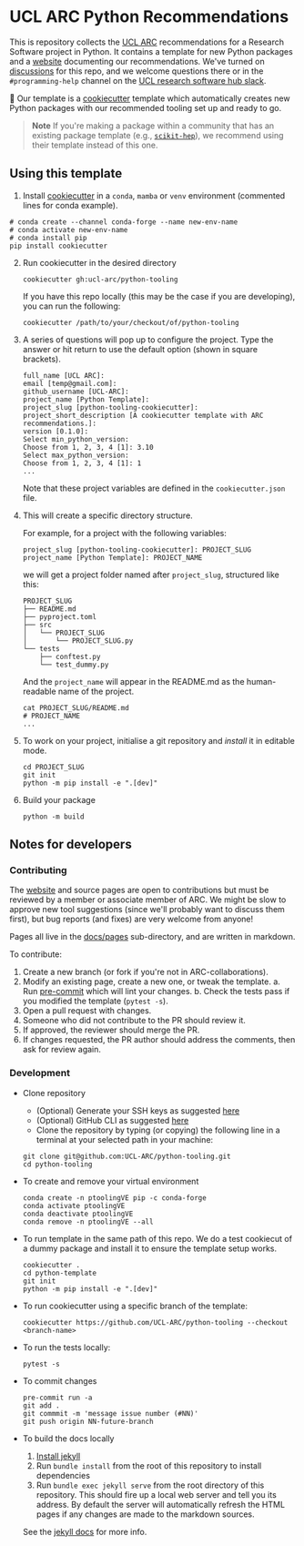 # UCL ARC Python Recommendations

This is repository collects the [UCL ARC] recommendations for a Research Software project in Python.
It contains a template for new Python packages and a [website] documenting our recommendations.
We've turned on [discussions](https://github.com/UCL-ARC/python-tooling/discussions) for this repo, and we welcome questions there or in the `#programming-help` channel on the [UCL research software hub slack](https://www.ucl.ac.uk/advanced-research-computing/community/ucl-research-programming-hub).

🍪 Our template is a [cookiecutter] template which automatically creates new Python packages with our recommended tooling set up and ready to go.

> **Note**
> If you're making a package within a community that has an existing package template (e.g., [`scikit-hep`](https://github.com/scikit-hep/cookie)), we recommend using their template instead of this one.

<!-- links here -->

<!-- prettier-ignore-start -->
[website]: https://github-pages.arc.ucl.ac.uk/python-tooling
[UCL ARC]: https://ucl.ac.uk/arc
[cookiecutter]: https://libraries.io/pypi/cookiecutter
<!-- prettier-ignore-end -->

## Using this template

1.  Install [cookiecutter](https://libraries.io/pypi/cookiecutter) in a `conda`, `mamba` or `venv` environment (commented lines for conda example).

```
# conda create --channel conda-forge --name new-env-name
# conda activate new-env-name
# conda install pip
pip install cookiecutter
```

2. Run cookiecutter in the desired directory
   ```
   cookiecutter gh:ucl-arc/python-tooling
   ```
   If you have this repo locally (this may be the case if you are developing), you can run the following:
   ```
   cookiecutter /path/to/your/checkout/of/python-tooling
   ```
3. A series of questions will pop up to configure the project. Type the answer or hit return to use the default option (shown in square brackets).

   ```
   full_name [UCL ARC]:
   email [temp@gmail.com]:
   github_username [UCL-ARC]:
   project_name [Python Template]:
   project_slug [python-tooling-cookiecutter]:
   project_short_description [A cookiecutter template with ARC recommendations.]:
   version [0.1.0]:
   Select min_python_version:
   Choose from 1, 2, 3, 4 [1]: 3.10
   Select max_python_version:
   Choose from 1, 2, 3, 4 [1]: 1
   ...
   ```

   Note that these project variables are defined in the `cookiecutter.json` file.

4. This will create a specific directory structure.

   For example, for a project with the following variables:

   ```
   project_slug [python-tooling-cookiecutter]: PROJECT_SLUG
   project_name [Python Template]: PROJECT_NAME
   ```

   we will get a project folder named after `project_slug`, structured like this:

   ```
   PROJECT_SLUG
   ├── README.md
   ├── pyproject.toml
   ├── src
   │   └── PROJECT_SLUG
   │       └── PROJECT_SLUG.py
   └── tests
       ├── conftest.py
       └── test_dummy.py
   ```

   And the `project_name` will appear in the README.md as the human-readable name of the project.

   ```
   cat PROJECT_SLUG/README.md
   # PROJECT_NAME
   ...
   ```

5. To work on your project, initialise a git repository and _install_ it in editable mode.
   ```
   cd PROJECT_SLUG
   git init
   python -m pip install -e ".[dev]"
   ```
6. Build your package
   ```
   python -m build
   ```

## Notes for developers

### Contributing

The [website] and source pages are open to contributions but must be reviewed by a member or associate member of ARC.
We might be slow to approve new tool suggestions (since we'll probably want to discuss them first), but bug reports (and fixes) are very welcome from anyone!

Pages all live in the [docs/pages](https://github.com/UCL-ARC/python-tooling/tree/main/docs/pages) sub-directory, and are written in markdown.

To contribute:

1. Create a new branch (or fork if you're not in ARC-collaborations).
2. Modify an existing page, create a new one, or tweak the template.
   a. Run [pre-commit](https://pre-commit.com) which will lint your changes.
   b. Check the tests pass if you modified the template (`pytest -s`).
3. Open a pull request with changes.
4. Someone who did not contribute to the PR should review it.
5. If approved, the reviewer should merge the PR.
6. If changes requested, the PR author should address the comments, then ask for review again.

### Development

- Clone repository

  - (Optional) Generate your SSH keys as suggested [here](https://docs.github.com/en/github/authenticating-to-github/generating-a-new-ssh-key-and-adding-it-to-the-ssh-agent)
  - (Optional) GitHub CLI as suggested [here](https://docs.github.com/en/authentication/connecting-to-github-with-ssh/adding-a-new-ssh-key-to-your-github-account?tool=cli)
  - Clone the repository by typing (or copying) the following line in a terminal at your selected path in your machine:

  ```
  git clone git@github.com:UCL-ARC/python-tooling.git
  cd python-tooling
  ```

- To create and remove your virtual environment

  ```
  conda create -n ptoolingVE pip -c conda-forge
  conda activate ptoolingVE
  conda deactivate ptoolingVE
  conda remove -n ptoolingVE --all
  ```

- To run template in the same path of this repo.
  We do a test cookiecut of a dummy package and install it to ensure the template setup works.

  ```
  cookiecutter .
  cd python-template
  git init
  python -m pip install -e ".[dev]"
  ```

- To run cookiecutter using a specific branch of the template:

  ```
  cookiecutter https://github.com/UCL-ARC/python-tooling --checkout <branch-name>
  ```

- To run the tests locally:

  ```
  pytest -s
  ```

- To commit changes

  ```
  pre-commit run -a
  git add .
  git commmit -m 'message issue number (#NN)'
  git push origin NN-future-branch
  ```

- To build the docs locally

  1.  [Install jekyll](https://jekyllrb.com/docs/installation)
  2.  Run `bundle install` from the root of this repository to install dependencies
  3.  Run `bundle exec jekyll serve` from the root directory of this repository. This should fire up a local web server and tell you its address. By default the server will automatically refresh the HTML pages if any changes are made to the markdown sources.

  See the [jekyll docs](https://jekyllrb.com/docs) for more info.
